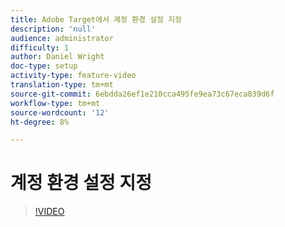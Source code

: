 ```yaml
---
title: Adobe Target에서 계정 환경 설정 지정
description: 'null'
audience: administrator
difficulty: 1
author: Daniel Wright
doc-type: setup
activity-type: feature-video
translation-type: tm+mt
source-git-commit: 6ebdda26ef1e210cca495fe9ea73c67eca039d6f
workflow-type: tm+mt
source-wordcount: '12'
ht-degree: 8%

---
```



# 계정 환경 설정 지정

>[!VIDEO](https://video.tv.adobe.com/v/17379/?quality=12)